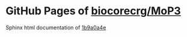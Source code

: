 GitHub Pages of [biocorecrg/MoP3](https://github.com/biocorecrg/MoP3.git)
===
Sphinx html documentation of [1b9a0a4e](https://github.com/biocorecrg/MoP3/tree/1b9a0a4e9102763d7d8d269b89578677c5468f11)
